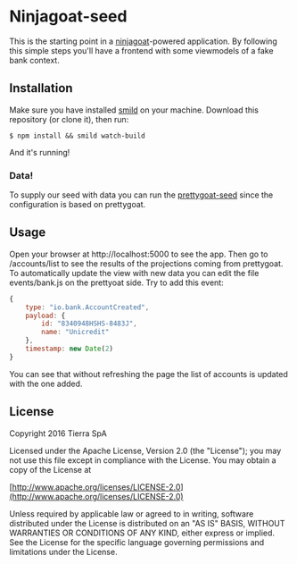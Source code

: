 # Ninjagoat-seed

This is the starting point in a [ninjagoat](https://github.com/tierratelematics/ninjagoat)-powered application.
By following this simple steps you'll have a frontend with some viewmodels of a fake bank context.

## Installation

Make sure you have installed [smild](https://github.com/mtfranchetto/smild) on your machine.
Download this repository (or clone it), then run:

`
$ npm install && smild watch-build
`

And it's running!

### Data!

To supply our seed with data you can run the [prettygoat-seed](https://github.com/tierratelematics/prettygoat-seed) since the configuration is based on prettygoat.


## Usage

Open your browser at http://localhost:5000 to see the app.
Then go to /accounts/list to see the results of the projections coming from prettygoat.
To automatically update the view with new data you can edit the file events/bank.js on the prettyoat side. Try to add this event:

```javascript
{
    type: "io.bank.AccountCreated",
    payload: {
        id: "8340948HSHS-8483J",
        name: "Unicredit"
    },
    timestamp: new Date(2)
}
```

You can see that without refreshing the page the list of accounts is updated with the one added.

## License

Copyright 2016 Tierra SpA

Licensed under the Apache License, Version 2.0 (the "License");
you may not use this file except in compliance with the License.
You may obtain a copy of the License at

[http://www.apache.org/licenses/LICENSE-2.0](http://www.apache.org/licenses/LICENSE-2.0)

Unless required by applicable law or agreed to in writing, software
distributed under the License is distributed on an "AS IS" BASIS,
WITHOUT WARRANTIES OR CONDITIONS OF ANY KIND, either express or implied.
See the License for the specific language governing permissions and
limitations under the License.